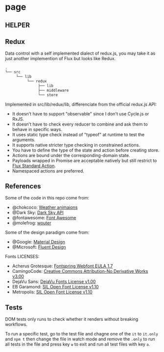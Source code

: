 # page

## HELPER

## Redux

Data control with a self implemented dialect of redux.js, you may take it as just another implemention of Flux but looks like Redux.

```bash
.
└── src
     └── lib
          └── redux
               ├── lib
               ├── middleware
               └── store
```

Implemented in src/lib/redux/lib, differenciate from the official redux.js API:

- It doesn't have to support "observable" since I don't use Cycle.js or RxJS.
- It doesn't have to check every reducer to combine and ask them to behave in specific ways.
- It uses static type check instead of "typeof" at runtime to test the arguments.
- It supports native stricter type checking in constrained actions.
- You have to define the type of the state and action before creating store.
- Actions are bound under the corresponding-domain state.
- Payloads wrapped in Promise are acceptable natively but still restrict to [Flux Standard Action](https://github.com/redux-utilities/flux-standard-action).
- Namespaced actions are preferred.

## References

Some of the code in this repo come from:

- @chokcoco: [Weather animaions](http://chokcoco.github.io/magicCss/html/index.html)
- @Dark Sky: [Dark Sky API](https://darksky.net/dev)
- @fontawesome: [Font Awesome](https://fontawesome.com/icons)
- @molefrog: [wouter](https://github.com/molefrog/wouter)

Some of the design paradigm come from:

- @Google: [Material Design](https://material.io/design/#)
- @Microsoft: [Fluent Design](https://docs.microsoft.com/en-us/windows/uwp/design/style/)

Fonts LICENSES:

- Acherus Grotesque: [Fontspring Webfont EULA 1.7](https://www.fontspring.com/lic/zwpbi0u3jq)
- CamingoCode: [Creative Commons Attribution-No Derivative Works v3.00](https://www.fontsquirrel.com/license/camingocode)
- DejaVu Sans: [DejaVu Fonts License v1.00](https://www.fontsquirrel.com/license/dejavu-sans)
- EB Garamond: [SIL Open Font License v1.10](https://www.fontsquirrel.com/license/eb-garamond)
- Metropolis: [SIL Open Font License v1.10](https://www.fontsquirrel.com/license/metropolis)

## Tests

DOM tests only runs to check whether it renders without breaking workflows.

To run a specific test, go to the test file and chagne one of the `it` to `it.only` and `npm t` then change the file in watch mode and remove the `.only` to run all tests in the file and press key `w` to exit and run all test files with key `a`.
